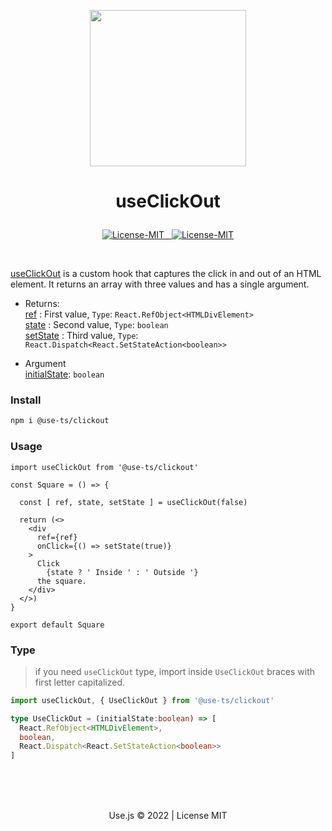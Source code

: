  <!-- UseOnlyHook.transparent.png -->

 <p align="center"><img width="250" src="https://usejs.github.io/.github/public/Use.transparent.png"/></p>


# <p align="center">useClickOut</p>
<p align="center">
<a href="#details">
<img src="https://img.shields.io/badge/License-MIT-319046?" alt="License-MIT"/>&nbsp;&nbsp;
<img src="https://img.shields.io/badge/npm-0.1.2-319046?" alt="License-MIT"/></a>


</p>

<br/>

[useClickOut](#useClickOut) is a custom hook that captures the click in and out of an HTML element. It returns an array with three values and has a single argument.

- Returns:<br/>
[ref](#ref) : First value, `Type`: `React.RefObject<HTMLDivElement>`<br/>
[state](#state) : Second  value, `Type`: `boolean`<br/>
 [setState](#setstate) : Third  value, `Type`: `React.Dispatch<React.SetStateAction<boolean>>`<br/>

- Argument<br/>
  [initialState](#initialState): `boolean`<br/>

### Install
```bash 
npm i @use-ts/clickout
```

### Usage

```tsx 
import useClickOut from '@use-ts/clickout'

const Square = () => {

  const [ ref, state, setState ] = useClickOut(false)

  return (<>
    <div 
      ref={ref}
      onClick={() => setState(true)}  
    >
      Click
        {state ? ' Inside ' : ' Outside '}
      the square.
    </div>
  </>)
}

export default Square
```

### Type
> if you need `useClickOut` type, import inside `UseClickOut` braces with first letter capitalized.
```ts
import useClickOut, { UseClickOut } from '@use-ts/clickout'
```

```ts
type UseClickOut = (initialState:boolean) => [
  React.RefObject<HTMLDivElement>,
  boolean,
  React.Dispatch<React.SetStateAction<boolean>>
]
```

<br/>
<br/>
<br/>

<p align="center">Use.js &copy; 2022 | License MIT</p>